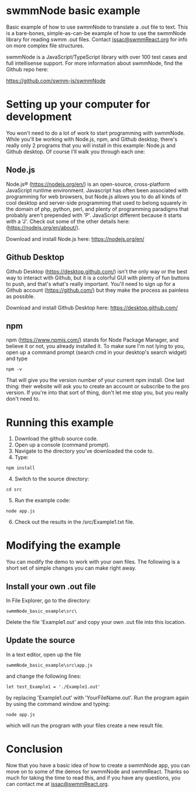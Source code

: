 # swmmNode basic example
 Basic example of how to use swmmNode to translate a .out file to text. This is a bare-bones, simple-as-can-be example of how to use the swmmNode library for reading swmm .out files. Contact issac@swmmReact.org for info on more complex file structures.

 swmmNode is a JavaScript/TypeScript library with over 100 test cases and full intellisense support. For more information about swmmNode, find the Github repo here: 

 https://github.com/swmm-js/swmmNode


# Setting up your computer for development

You won't need to do a lot of work to start programming with swmmNode. While you'll be working with Node.js, npm, and Github desktop, there's really only 2 programs that you will install in this example: Node.js and Github desktop. Of course I'll walk you through each one:

## Node.js

Node.js® (https://nodejs.org/en/) is an open-source, cross-platform JavaScript runtime environment. Javascript has often been associated with programming for web browsers, but Node.js allows you to do all kinds of cool desktop and server-side programming that used to belong squarely in the domain of php, python, perl, and plenty of programming paradigms that probably aren't prepended with 'P'. JavaScript different because it starts with a 'J'. Check out some of the other details here: (https://nodejs.org/en/about/).

Download and install Node.js here: https://nodejs.org/en/

## Github Desktop

Github Desktop (https://desktop.github.com/) isn't the only way or the best way to interact with Github, but it is a colorful GUI with plenty of fun buttons to push, and that's what's really important. You'll need to sign up for a Github account (https://github.com/) but they make the process as painless as possible. 

Download and install Github Desktop here: https://desktop.github.com/

## npm

npm (https://www.npmjs.com/) stands for Node Package Manager, and believe it or not, you already installed it. To make sure I'm not lying to you, open up a command prompt (search cmd in your desktop's search widget) and type 
```
npm -v 
```
That will give you the version number of your current npm install. One last thing: their website will ask you to create an account or subscribe to the pro version. If you're into that sort of thing, don't let me stop you, but you really don't need to.

# Running this example

1. Download the github source code.
2. Open up a console (command prompt).
2. Navigate to the directory you've downloaded the code to.
3. Type:
```
npm install
```
4. Switch to the source directory:
```
cd src
```
5. Run the example code:
```
node app.js
```
6. Check out the results in the /src/Example1.txt file.

# Modifying the example

You can modify the demo to work with your own files. The following is a short set of simple changes you can make right away.

## Install your own .out file

In File Explorer, go to the directory:
```
swmmNode_basic_example\src\
```
Delete the file 'Example1.out' and copy your own .out file into this location.

## Update the source

In a text editor, open up the file
```
swmmNode_basic_example\src\app.js
```
and change the following lines:
```
let test_Example1 = './Example1.out'
```
by replacing 'Example1.out' with 'YourFileName.out'. Run the program again by using the command window and typing:
```
node app.js
```
which will run the program with your files create a new result file.

# Conclusion

Now that you have a basic idea of how to create a swmmNode app, you can move on to some of the demos for swmmNode and swmmReact. Thanks so much for taking the time to read this, and if you have any questions, you can contact me at issac@swmmReact.org.